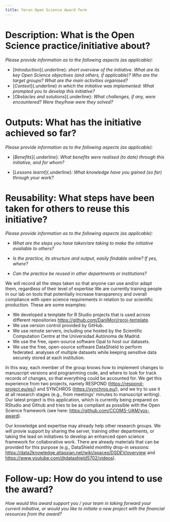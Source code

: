 ```yaml
---
title: Yerun Open Science Award form
---
```


# Description: What is the Open Science practice/initiative about?

*Please provide information as to the following aspects (as applicable):*

-   [*Introduction*]{.underline}*: short overview of the initiative. What are
    its key Open Science objectives (and others, if applicable)? Who are the
    target groups? What are the main activities organised?*
-   [*Context*]{.underline} *in which the initiative was implemented: What
    prompted you to develop this initiative?*
-   [*Obstacles and solutions*]{.underline}*: What challenges, if any, were
    encountered? Were they/how were they solved?*

<!--# blank field, max 400 words -->

# Outputs: What has the initiative achieved so far?

*Please provide information as to the following aspects (as applicable):*

-   [*Benefits*]{.underline}*: What benefits were realised (to date) through
    this initiative, and for whom?*

-   [*Lessons learnt*]{.underline}*: What knowledge have you gained (so far)
    through your work?*

<!--# blank field, max 400 words -->

# Reusability: What steps have been taken for others to reuse this initiative?

*Please provide information as to the following aspects (as applicable):*

-   *What are the steps you have taken/are taking to make the initiative
    available to others?*

-   *Is the practice, its structure and output, easily findable online? If yes,
    where?*

-   *Can the practice be reused in other departments or institutions?*

We will record all the steps taken so that anyone can use and/or adapt them,
regardless of their level of expertise We are currently training people in our
lab on tools that potentially increase transparency and overall compliance with
open science requirements in relation to our scientific production. These are
some examples:

-   We developed a template for R Studio projects that is used across different
    repositories <https://github.com/DaniMori/rproj-template>.
-   We use version control provided by GitHub.
-   We use remote servers, including one hosted by the Scientific Computation 
    Centre at the Universidad Autónoma de Madrid.
-   We use the free, open-source software Opal to host our datasets.
-   We use the free, open-source software DataShield to perform federated.
    analyses of multiple datasets while keeping sensitive data securely stored
    at each institution.

In this way, each member of the group knows how to implement changes to
manuscript versions and programming code, and where to look for track records of
changes, so that everything could be accounted for. We get this experience from
two projects, namely RESPOND (https://respond-project.eu/es/) and
SYNCHROS (https://synchros.eu/), and we try to use it at all research stages
(e.g., from meetings' minutes to manuscript writing). Our latest project is this
application, which is currently being prepared on RStudio and Github and tries
to be as compliant as possible with the Open Science framework (see
here: https://github.com/CCOMS-UAM/yos-award).

Our knowledge and expertise may already help other research groups. We will
provie support by sharing the server, training other departments, or taking the
lead on initiatives to develop an enhanced open science framework for
collaborative work. There are already materials that can be provided for this
purpose (e.g., DataShield monthly drop-in sessions: 
https://data2knowledge.atlassian.net/wiki/spaces/DSDEV/overview and
https://www.youtube.com/@datashield5702/videos).

<!--# 280 words -->

# Follow-up: How do you intend to use the award?

*How would this award support you / your team in taking forward your current
initiative, or would you like to initiate a new project with the financial
resources from the award?*

<!--# blank field, max 400 words -->
